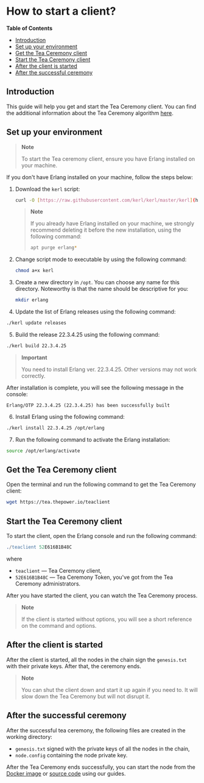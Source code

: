 # How to start a client?

**Table of Contents**

   - [Introduction](#introduction)
   - [Set up your environment](#set-up-your-environment)
   - [Get the Tea Ceremony client](#get-the-tea-ceremony-client)
   - [Start the Tea Ceremony client](#start-the-tea-ceremony-client)
   - [After the client is started](#after-the-client-is-started)
   - [After the successful ceremony](#after-the-successful-ceremony)

## Introduction

This guide will help you get and start the Tea Ceremony client. You can find the additional information about the Tea Ceremony algorithm [here](../Explore/technology/10-tea-ceremony.md).

## Set up your environment

> **Note**
>
> To start the Tea ceremony client, ensure you have Erlang installed on your machine.

If you don't have Erlang installed on your machine, follow the steps below:

1.  Download the `kerl` script:

    ```bash
    curl -O [https://raw.githubusercontent.com/kerl/kerl/master/kerl](https://raw.githubusercontent.com/kerl/kerl/master/kerl)
    ```
    
    > **Note**
    >
    > If you already have Erlang installed on your machine, we strongly recommend deleting it before the new installation, using the following command:
    >
    > ```bash
    > apt purge erlang*
    > ```

2. Change script mode to executable by using the following command:

    ```bash
    chmod a+x kerl
    ```
   
3. Create a new directory in `/opt`. You can choose any name for this directory. Noteworthy is that the name should be descriptive for you:

   ```bash
   mkdir erlang
   ```

4. Update the list of Erlang releases using the following command:

```bash
./kerl update releases
```

5. Build the release 22.3.4.25 using the following command:

```bash
./kerl build 22.3.4.25
```

> **Important**
>
> You need to install Erlang ver. 22.3.4.25. Other versions may not work correctly.

After installation is complete, you will see the following message in the console:

```text
Erlang/OTP 22.3.4.25 (22.3.4.25) has been successfully built
```

6. Install Erlang using the following command:

```bash
./kerl install 22.3.4.25 /opt/erlang
```

7. Run the following command to activate the Erlang installation:

```bash
source /opt/erlang/activate
```

## Get the Tea Ceremony client

Open the terminal and run the following command to get the Tea Ceremony client:

```bash
wget https://tea.thepower.io/teaclient
```

## Start the Tea Ceremony client

To start the client, open the Erlang console and run the following command:

```erlang
./teaclient 52E616B1B48C
```

where

- `teaclient` — Tea Ceremony client,
- `52E616B1B48C` — Tea Ceremony Token, you've got from the Tea Ceremony administrators.

After you have started the client, you can watch the Tea Ceremony process.

> **Note**
>
> If the client is started without options, you will see a short reference on the command and options.

## After the client is started

After the client is started, all the nodes in the chain sign the `genesis.txt` with their private keys. After that, the ceremony ends.

> **Note**
>
> You can shut the client down and start it up again if you need to. It will slow down the Tea Ceremony but will not disrupt it.

## After the successful ceremony

After the successful tea ceremony, the following files are created in the working directory:

- `genesis.txt` signed with the private keys of all the nodes in the chain,
- `node.config` containing the node private key.

After the Tea Ceremony ends successfully, you can start the node from the [Docker image](build-and-start-a-node/04-startingTpNode_docker.md) or [source code](build-and-start-a-node/05-startingTpNode_source.md) using our guides.